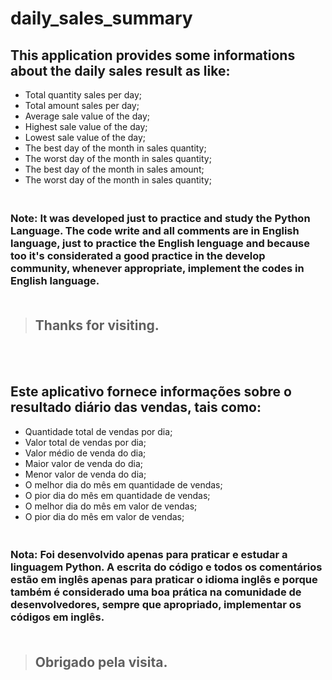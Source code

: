 # daily_sales_summary

## This application provides some informations about the daily sales result as like:
- Total quantity sales per day;
- Total amount sales per day;
- Average sale value of the day;
- Highest sale value of the day; 
- Lowest sale value of the day;
- The best day of the month in sales quantity;
- The worst day of the month in sales quantity;
- The best day of the month in sales amount;
- The worst day of the month in sales quantity;

### <br>Note: It was developed just to practice and study the Python Language. The code write and all comments are in English language, just to practice the English lenguage and because too it's considerated a good practice in the develop community, whenever appropriate, implement the codes in English language.<br><br>

> ## Thanks for visiting.

<br><br>

## Este aplicativo fornece informações sobre o resultado diário das vendas, tais como:
- Quantidade total de vendas por dia;
- Valor total de vendas por dia;
- Valor médio de venda do dia;
- Maior valor de venda do dia;
- Menor valor de venda do dia;
- O melhor dia do mês em quantidade de vendas;
- O pior dia do mês em quantidade de vendas;
- O melhor dia do mês em valor de vendas;
- O pior dia do mês em valor de vendas;

### <br> Nota: Foi desenvolvido apenas para praticar e estudar a linguagem Python. A escrita do código e todos os comentários estão em inglês apenas para praticar o idioma inglês e porque também é considerado uma boa prática na comunidade de desenvolvedores, sempre que apropriado, implementar os códigos em inglês. <br> <br>

> ## Obrigado pela visita.
